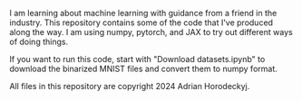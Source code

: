 I am learning about machine learning with guidance from a friend in the industry. This repository contains some of the code that I've produced along the way. I am using numpy, pytorch, and JAX to try out different ways of doing things.

If you want to run this code, start with "Download datasets.ipynb" to download the binarized MNIST files and convert them to numpy format.

All files in this repository are copyright 2024 Adrian Horodeckyj.
